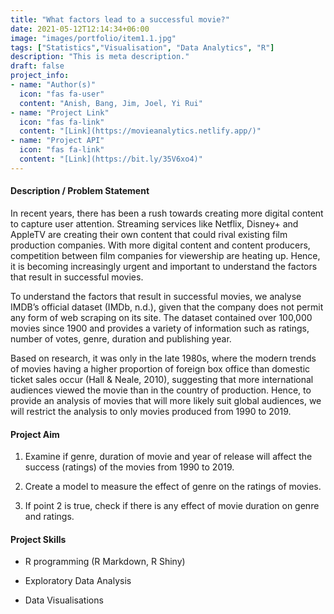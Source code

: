 ```yaml
---
title: "What factors lead to a successful movie?"
date: 2021-05-12T12:14:34+06:00
image: "images/portfolio/item1.1.jpg"
tags: ["Statistics","Visualisation", "Data Analytics", "R"]
description: "This is meta description."
draft: false
project_info:
- name: "Author(s)"
  icon: "fas fa-user"
  content: "Anish, Bang, Jim, Joel, Yi Rui"
- name: "Project Link"
  icon: "fas fa-link"
  content: "[Link](https://movieanalytics.netlify.app/)"
- name: "Project API"
  icon: "fas fa-link"
  content: "[Link](https://bit.ly/35V6xo4)"
---
```


#### Description / Problem Statement

In recent years, there has been a rush towards creating more digital content to capture user attention. Streaming services like Netflix, Disney+ and AppleTV are creating their own content that could rival existing film production companies. With more digital content and content producers, competition between film companies for viewership are heating up. Hence, it is becoming increasingly urgent and important to understand the factors that result in successful movies.

To understand the factors that result in successful movies, we analyse IMDB’s official dataset (IMDb, n.d.), given that the company does not permit any form of web scraping on its site. The dataset contained over 100,000 movies since 1900 and provides a variety of information such as ratings, number of votes, genre, duration and publishing year.

Based on research, it was only in the late 1980s, where the modern trends of movies having a higher proportion of foreign box office than domestic ticket sales occur (Hall & Neale, 2010), suggesting that more international audiences viewed the movie than in the country of production. Hence, to provide an analysis of movies that will more likely suit global audiences, we will restrict the analysis to only movies produced from 1990 to 2019.


#### Project Aim

1. Examine if genre, duration of movie and year of release will affect the success (ratings) of the movies from 1990 to 2019.

2. Create a model to measure the effect of genre on the ratings of movies.

3. If point 2 is true, check if there is any effect of movie duration on genre and ratings.


#### Project Skills 

- R programming (R Markdown, R Shiny)

- Exploratory Data Analysis

- Data Visualisations 